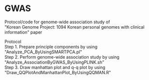 # GWAS  
Protocol/code for genome-wide association study of  
"Korean Genome Project: 1094 Korean personal genomes with clinical information" paper      
  
  
Protocol  
Step 1. Prepare principle components by using "Analyze_PCA_ByUsingSMARTPCA.pl"  
Step 2. Perform genome-wide association study by using "Analyze_AssociationByGWAS_ByUsingPLINK.sh"  
Step 3. Draw manhattan plot and q-q plot by using "Draw_QQPlotAndManhattanPlot_ByUsingQQMAN.R"  




